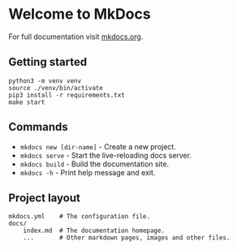 # Welcome to MkDocs

For full documentation visit [mkdocs.org](https://www.mkdocs.org).

## Getting started

```
python3 -m venv venv
source ./venv/bin/activate
pip3 install -r requirements.txt
make start
```


## Commands

* `mkdocs new [dir-name]` - Create a new project.
* `mkdocs serve` - Start the live-reloading docs server.
* `mkdocs build` - Build the documentation site.
* `mkdocs -h` - Print help message and exit.

## Project layout

    mkdocs.yml    # The configuration file.
    docs/
        index.md  # The documentation homepage.
        ...       # Other markdown pages, images and other files.
